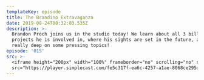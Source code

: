 ```yaml
---
templateKey: episode
title: The Brandino Extravaganza
date: 2019-08-24T00:32:03.535Z
description: >-
  Brandon Proch joins us in the studio today! We learn about all 3 billion
  projects he is involved in, where his sights are set in the future, and get
  really deep on some pressing topics!
episode: '015'
src: >-
  <iframe height="200px" width="100%" frameborder="no" scrolling="no" seamless
  src="https://player.simplecast.com/fe5c317f-ea6c-4257-a1ae-8068ce295d40?dark=false"></iframe>
---
```


